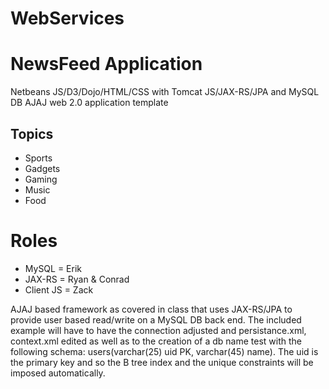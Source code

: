 # WebServices
# NewsFeed Application
Netbeans JS/D3/Dojo/HTML/CSS with Tomcat JS/JAX-RS/JPA and MySQL DB AJAJ web 2.0 application template

## Topics
- Sports
- Gadgets
- Gaming
- Music
- Food


# Roles
- MySQL =  Erik
- JAX-RS = Ryan & Conrad
- Client JS = Zack


AJAJ based framework as covered in class that uses JAX-RS/JPA to provide user based read/write on a MySQL DB back end.  The included example will have to have the connection adjusted and persistance.xml, context.xml edited as well as to the creation of a db name test with the following schema: users(varchar(25) uid PK, varchar(45) name).  The uid is the primary key and so the B tree index and the unique constraints will be imposed automatically.
